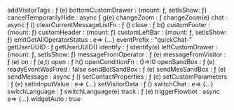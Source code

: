addVisitorTags
: 
ƒ (e)
bottomCustomDrawer
: 
{mount: ƒ, setIsShow: ƒ}
cancelTemporarilyHide
: 
async ƒ g(e)
changeZoom
: 
ƒ changeZoom(e)
chat
: 
async ƒ ()
clearCurrentMessageListFn
: 
ƒ ()
close
: 
ƒ b()
customFooter
: 
{mount: ƒ}
customHeader
: 
{mount: ƒ}
customLeftBar
: 
{mount: ƒ, setIsShow: ƒ}
emitGetAllOperatorStatus
: 
e=> {…}
eventPrefix
: 
"quickChat-"
getUserUUID
: 
ƒ getUserUUID()
identify
: 
ƒ identify(e)
leftCustomDrawer
: 
{mount: ƒ, setIsShow: ƒ}
messageFromOperator
: 
ƒ (e)
messageFromVisitor
: 
ƒ (e)
on
: 
ƒ (e,t)
open
: 
ƒ h()
openConditionFn
: 
()=>!0
openSandBox
: 
ƒ (e)
readyEventWasFired
: 
false
sendBotSandBox
: 
ƒ (e)
sendMesSandBox
: 
ƒ (e)
sendMessage
: 
async ƒ ()
setContactProperties
: 
ƒ (e)
setCustomParameters
: 
ƒ (e)
setInInputValue
: 
e=> {…}
setVisitorData
: 
ƒ ()
switchChat
: 
e=> {…}
switchLanguage
: 
ƒ switchLanguage(e)
track
: 
ƒ (e)
triggerFlowbot
: 
async e=> {…}
widgetAuto
: 
true